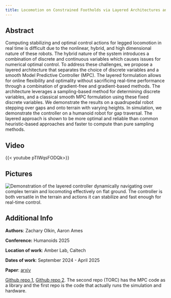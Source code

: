 ```yaml
---
title: Locomotion on Constrained Footholds via Layered Architectures and Model Predictive Control
---
```


<!-- {{< callout type="info">}}

Code:
  [Hardware/Sim interface](https://github.com/Zolkin1/sample-contact-walking), [MPC Library](https://github.com/Zolkin1/torc)

Paper (PDF): TBD

Paper (Arxiv): TBD
{{< /callout >}} -->
<!-- {{< callout icon="github" >}}
  Hugo can be used to create a wide variety of websites, including blogs, portfolios, documentation sites, and more.
{{< /callout >}} -->


## Abstract
Computing stabilizing and optimal control actions for legged locomotion in real time is difficult due to the nonlinear, hybrid, and high dimensional nature of these robots. The hybrid nature of the system introduces a combination of discrete and continuous variables which causes issues for numerical optimal control. To address these challenges, we propose a layered architecture that separates the choice of discrete variables and a smooth Model Predictive Controller (MPC). The layered formulation allows for online flexibility and optimality without sacrificing real-time performance through a combination of gradient-free and gradient-based methods. The architecture leverages a sampling-based method for determining discrete variables, and a classical smooth MPC formulation using these fixed discrete variables. We demonstrate the results on a quadrupedal robot stepping over gaps and onto terrain with varying heights. In simulation, we demonstrate the controller on a humanoid robot for gap traversal. The layered approach is shown to be more optimal and reliable than common heuristic-based approaches and faster to compute than pure sampling methods.

## Video
{{< youtube pTIWqsFODQk>}}

## Pictures
![](/research/images/humanoids_layered_mpc_hero_fig_v2.jpg "Demonstration of the layered controller dynamically navigating over complex terrain and locomoting effectively on flat ground. The controller is both versatile in the terrain and actions it can stabilize and fast enough for real-time control.")



<!-- ## Citation:
```
TBD
``` -->

## Additional Info
**Authors**: Zachary Olkin, Aaron Ames

**Conference:** Humanoids 2025

**Location of work**: Amber Lab, Caltech

**Dates of work**: September 2024 - April 2025

**Paper**: [arxiv](https://arxiv.org/abs/2506.09979)

[Github repo 1](https://github.com/Zolkin1/sample-contact-walking), [Github repo 2](https://github.com/Zolkin1/torc). The second repo (TORC) has the MPC code as a library and the first repo is the code that actually runs the simulation and hardware.